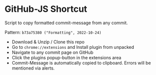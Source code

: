 # GitHub-JS Shortcut

Script to copy formatted commit-message from any commit.

Pattern: `b73a75380 ("Formatting", 2022-10-24)`

* Download & Unzip / Clone this repo
* Go to `chrome://extensions` and Install plugin from unpacked
* Navigate to any commit page on GitHub
* Click the plugins popup-button in the extensions area
* Commit-Message is automatically copied to clipboard. Errors will be mentioned via alerts.
